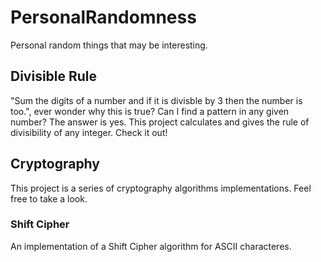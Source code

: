 # PersonalRandomness
Personal random things that may be interesting.

## Divisible Rule
"Sum the digits of a number and if it is divisble by 3 then the number is too.", ever wonder why this is true? Can I find a pattern in any given number? The answer is yes. This project calculates and gives the rule of divisibility of any integer. Check it out!

## Cryptography
This project is a series of cryptography algorithms implementations. Feel free to take a look.
### Shift Cipher
An implementation of a Shift Cipher algorithm for ASCII characteres.
